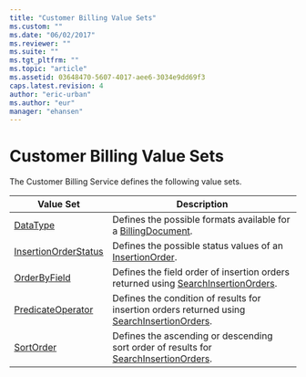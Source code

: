 ```yaml
---
title: "Customer Billing Value Sets"
ms.custom: ""
ms.date: "06/02/2017"
ms.reviewer: ""
ms.suite: ""
ms.tgt_pltfrm: ""
ms.topic: "article"
ms.assetid: 03648470-5607-4017-aee6-3034e9dd69f3
caps.latest.revision: 4
author: "eric-urban"
ms.author: "eur"
manager: "ehansen"
---
```

# Customer Billing Value Sets
The Customer Billing Service defines the following value sets.

|Value Set|Description|
|-------------|---------------|
|[DataType](../billing-api/datatype-value-set.md)|Defines the possible formats available for a [BillingDocument](../billing-api/billingdocument-data-object.md).|
|[InsertionOrderStatus](../billing-api/insertionorderstatus-value-set.md)|Defines the possible status values of an [InsertionOrder](../billing-api/insertionorder-data-object.md).|
|[OrderByField](../billing-api/orderbyfield-value-set.md)|Defines the field order of insertion orders returned using [SearchInsertionOrders](../billing-api/searchinsertionorders-service-operation.md).|
|[PredicateOperator](../billing-api/predicateoperator-value-set.md)|Defines the condition of results for insertion orders returned using [SearchInsertionOrders](../billing-api/searchinsertionorders-service-operation.md).|
|[SortOrder](../billing-api/sortorder-value-set.md)|Defines the ascending or descending sort order of results for [SearchInsertionOrders](../billing-api/searchinsertionorders-service-operation.md).|
